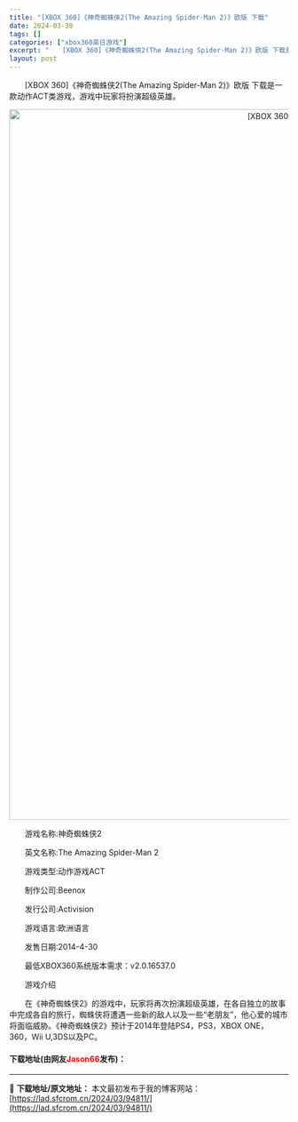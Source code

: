 ```yaml
---
title: "[XBOX 360]《神奇蜘蛛侠2(The Amazing Spider-Man 2)》欧版 下载"
date: 2024-03-30
tags: []
categories: ["xbox360英日游戏"]
excerpt: "　　[XBOX 360]《神奇蜘蛛侠2(The Amazing Spider-Man 2)》欧版 下载是一款动作ACT类游戏，游戏中玩家将扮演超级英雄。 　　游戏名称:神奇蜘蛛侠2 　　英文名称:The Amazing Spider-Man 2 　　游戏类型:动作游戏ACT 　　制作公司:Beeno&hellip;"
layout: post
---
```


 <p>　　[XBOX 360]《神奇蜘蛛侠2(The Amazing Spider-Man 2)》欧版 下载是一款动作ACT类游戏，游戏中玩家将扮演超级英雄。</p> <p align="center"><img align="" border="0" src="https://lad.sfcrom.cn/wp-content/uploads/2024/03/20240330_6607d69e48d68.webp" width="1280" alt="[XBOX 360]《神奇蜘蛛侠2(The Amazing Spider-Man 2)》欧版 下载" /></p> <p>　　游戏名称:神奇蜘蛛侠2</p> <p>　　英文名称:The Amazing Spider-Man 2</p> <p>　　游戏类型:动作游戏ACT</p> <p>　　制作公司:Beenox</p> <p>　　发行公司:Activision</p> <p>　　游戏语言:欧洲语言</p> <p>　　发售日期:2014-4-30</p> <p>　　最低XBOX360系统版本需求：v2.0.16537.0</p> <p>　　游戏介绍</p> <p>　　在《神奇蜘蛛侠2》的游戏中，玩家将再次扮演超级英雄，在各自独立的故事中完成各自的旅行，蜘蛛侠将遭遇一些新的敌人以及一些&ldquo;老朋友&rdquo;，他心爱的城市将面临威胁。《神奇蜘蛛侠2》预计于2014年登陆PS4，PS3，XBOX ONE，360，Wii U,3DS以及PC。</p> <p><h4>下载地址(由网友<font color="red">Jason66</font>发布)：</h4></p> 

---
📖 **下载地址/原文地址：** 本文最初发布于我的博客网站：[https://lad.sfcrom.cn/2024/03/94811/](https://lad.sfcrom.cn/2024/03/94811/)
